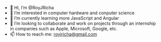 - 👋 Hi, I’m @RoyJRicha
- 👀 I’m interested in computer hardware and conputer science
- 🌱 I’m currently learning more JavaScript and Angular
- 💞️ I’m looking to collaborate and work on projects through an internship in companies such as Apple, Microsoft, Google, etc.
- 📫 How to reach me: royjricha@gmail.com

<!---
RoyJRicha/RoyJRicha is a ✨ special ✨ repository because its `README.md` (this file) appears on your GitHub profile.
You can click the Preview link to take a look at your changes.
--->

